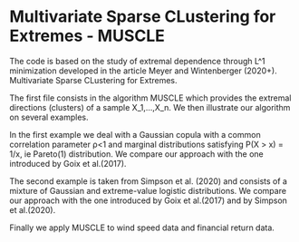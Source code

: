 # Multivariate Sparse CLustering for Extremes - MUSCLE

The code is based on the study of extremal dependence through L^1 minimization developed in the article
Meyer and Wintenberger (2020+). Multivariate Sparse CLustering for Extremes.

The first file consists in the algorithm MUSCLE which provides the extremal directions (clusters) of a sample X_1,...,X_n. We then illustrate our algorithm on several examples.

In the first example we deal with a Gaussian copula with a common correlation parameter ρ<1 and marginal distributions satisfying P(X > x) = 1/x, ie Pareto(1) distribution. We compare our approach with the one introduced by Goix et al.(2017).

The second example is taken from Simpson et al. (2020) and consists of a mixture of Gaussian and extreme-value logistic distributions. We compare our approach with the one introduced by Goix et al.(2017) and by Simpson et al.(2020).

Finally we apply MUSCLE to wind speed data and financial return data.

